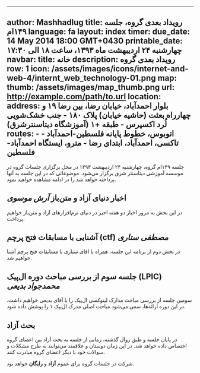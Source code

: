 ----------
author: Mashhadlug
title: رویداد بعدی گروه، جلسه ۱۴۹ام
language: fa
layout: index
timer:
  due_date: 14 May 2014 18:00 GMT+0430
  printable_date: چهارشنبه ۲۴ اردیبهشت‌ ماه ۱۳۹۳، ساعت ۱۸ الی ۱۷:۳۰
navbar:
  title: خانه
  description: رویداد بعدی گروه
  row: 1
  icon: /assets/images/icons/internet-and-web-4/internt_web_technology-01.png
map:
  thumb: /assets/images/map_thumb.png
  url: http://example.com/path/to.url
location:
  address: بلوار احمدآباد، خیابان رضا، بین رضا ۱۹ و چهارراه بعثت (حاشیه خیابان) پلاک ۱۸۰ - جنب خشک‌شویی لُرد اکسپرس - طبقه +۱ (آموزشگاه دیتاسنترشرق)
  routes:
    - اتوبوس، خطوط پایانه فلسطین-احمد‌آباد
    - تاکسی، احمدآباد، ابتدای رضا
    - مترو، ایستگاه احمد‌آباد-فلسطین
----------

جلسه ۱۴۹‌ام گروه، چهارشنبه ۲۴ اردیبهشت ۱۳۹۳ در محل برگزاری جلسات
گروه در موسسه آموزشی دیتا‌سنتر شرق برگزار می‌شود. موضوعاتی که در
این جلسه به آنها پرداخته خواهد شد را در ادامه مشاهده خواهید
نمود.


## اخبار دنیای آزاد و متن‌باز *آرش موسوی*

در این بخش به مرور اخبار دو هفته اخیر در دنیای نرم‌افزارهای آزاد
و متن‌باز خواهیم پرداخت.

## آشنایی با مسابقات فتح پرچم (ctf) *مصطفی ستاری*

در بخش دوم از برنامه این جلسه، همراه با اقای ستاری با مسابقات
فتح پرچم آشنا خواهیم شد. 


## جلسه سوم از بررسی مباحث دوره ال‌پیک (LPIC) *محمدجواد بدیعی*

سومین جلسه از بررسی مباحث مدارک لینوکسی ال‌پیک را با آقای بدیعی
خواهیم داشت. در این دوره ارائه‌ها، سعی می‌شود مباحث اصلی مدرک 
ال‌پیک ۱ را پوشش داده شود.

## بحث آزاد

در پایان جلسه و طبق روال گذشته، زمانی از جلسه به بحث آزاد بین
اعضای گروه اختصاص داده خواهد شد. در این زمان دوستان و علاقمند 
می‌توانند به طرح مشکلات و سوالات خود با دیگر اعضای گروه مبادرت کنند.


شرکت در جلسات گروه برای عموم **آزاد** و **رایگان** خواهد بود.
